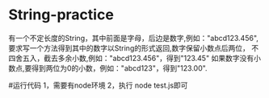 # String-practice
有一个不定长度的String，其中前面是字母，后边是数字,例如："abcd123.456", 要求写一个方法得到其中的数字以String的形式返回,数字保留小数点后两位， 不四舍五入，截去多余小数,例如："abcd123.456"，得到"123.45" 如果数字没有小数点,要得到两位为0的小数，例如："abcd123"，得到"123.00".

#运行代码
1，需要有node环境
2，执行 node test.js即可
